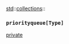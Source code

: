 [std](./../../std.md)::[collections](./../collections.md)::
### `priorityqueue[Type]`
[private](./priorityqueue/private.md)
